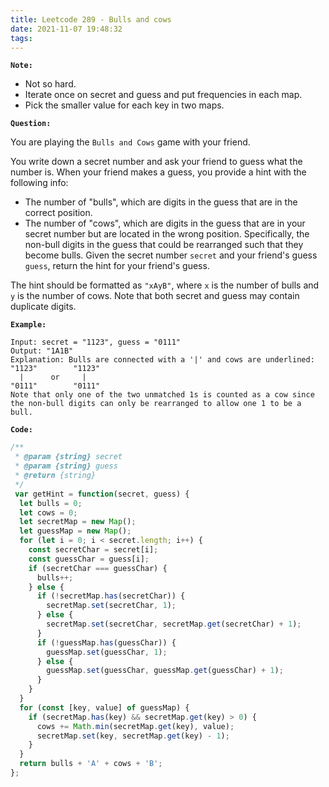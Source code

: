 ```yaml
---
title: Leetcode 289 - Bulls and cows
date: 2021-11-07 19:48:32
tags:
---
```

**`Note:`**
- Not so hard.
- Iterate once on secret and guess and put frequencies in each map.
- Pick the smaller value for each key in two maps.

**`Question:`**

You are playing the `Bulls and Cows` game with your friend.

You write down a secret number and ask your friend to guess what the number is. When your friend makes a guess, you provide a hint with the following info:

- The number of "bulls", which are digits in the guess that are in the correct position.
- The number of "cows", which are digits in the guess that are in your secret number but are located in the wrong position. Specifically, the non-bull digits in the guess that could be rearranged such that they become bulls.
Given the secret number `secret` and your friend's guess `guess`, return the hint for your friend's guess.

The hint should be formatted as `"xAyB"`, where `x` is the number of bulls and `y` is the number of cows. Note that both secret and guess may contain duplicate digits.

**`Example:`**
```
Input: secret = "1123", guess = "0111"
Output: "1A1B"
Explanation: Bulls are connected with a '|' and cows are underlined:
"1123"        "1123"
  |      or     |
"0111"        "0111"
Note that only one of the two unmatched 1s is counted as a cow since the non-bull digits can only be rearranged to allow one 1 to be a bull.
```

**`Code:`**
```javascript
/**
 * @param {string} secret
 * @param {string} guess
 * @return {string}
 */
 var getHint = function(secret, guess) {
  let bulls = 0;
  let cows = 0;
  let secretMap = new Map();
  let guessMap = new Map();
  for (let i = 0; i < secret.length; i++) {
    const secretChar = secret[i];
    const guessChar = guess[i];
    if (secretChar === guessChar) {
      bulls++;
    } else {
      if (!secretMap.has(secretChar)) {
        secretMap.set(secretChar, 1);
      } else {
        secretMap.set(secretChar, secretMap.get(secretChar) + 1);
      }
      if (!guessMap.has(guessChar)) {
        guessMap.set(guessChar, 1);
      } else {
        guessMap.set(guessChar, guessMap.get(guessChar) + 1);
      }
    }
  }
  for (const [key, value] of guessMap) {
    if (secretMap.has(key) && secretMap.get(key) > 0) {
      cows += Math.min(secretMap.get(key), value);
      secretMap.set(key, secretMap.get(key) - 1);
    }
  }
  return bulls + 'A' + cows + 'B';
};

```